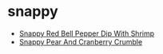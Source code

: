 # snappy

 * [Snappy Red Bell Pepper Dip With Shrimp](index/s/snappy-red-bell-pepper-dip-with-shrimp-5771.json)
 * [Snappy Pear And Cranberry Crumble](index/s/snappy-pear-and-cranberry-crumble.json)
